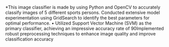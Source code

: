 *This image classifier is made by using Python and OpenCV to accurately classify images of 5 different sports persons.
Conducted extensive model experimentation using GridSearch to identify the best parameters for optimal performance.
• Utilized Support Vector Machine (SVM) as the primary classifier, achieving an impressive accuracy rate of
90Implemented robust preprocessing techniques to enhance image quality and improve classification accuracy
